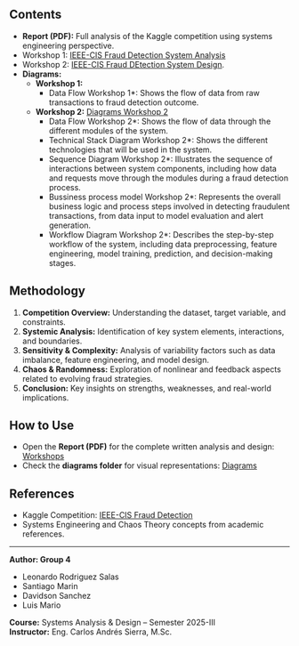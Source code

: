 
## Contents
- **Report (PDF):** Full analysis of the Kaggle competition using systems engineering perspective.
- Workshop 1: [IEEE-CIS Fraud Detection System Analysis](https://github.com/DScode27/IEEE-CIS-Fraud-Detection-AD-Systems/blob/main/Workshop/Workshop_1_IEEE-CIS_Fraud_Detection_Analysis)
- Workshop 2: [IEEE-CIS Fraud DEtection System Design](https://github.com/DScode27/IEEE-CIS-Fraud-Detection-AD-Systems/blob/main/Workshop/Workshop_2_Design/Workshop_2_IEEE-CIS_Fraud_Detection_Design).
- **Diagrams:**  
  - **Workshop 1:**
    - Data Flow Workshop 1*: Shows the flow of data from raw transactions to fraud detection outcome.
  - **Workshop 2:** [Diagrams Workshop 2](https://github.com/DScode27/IEEE-CIS-Fraud-Detection-AD-Systems/blob/main/Workshop/Diagrams/Workshop_2)
    - Data Flow Workshop 2*: Shows the flow of data through the different modules of the system.
    - Technical Stack Diagram Workshop 2*: Shows the different technologies that will be used in the system.
    - Sequence Diagram Workshop 2*: Illustrates the sequence of interactions between system components, including how data and requests move through the modules during a fraud detection process.
    - Bussiness process model Workshop 2*: Represents the overall business logic and process steps involved in detecting fraudulent transactions, from data input to model evaluation and alert generation.
    - Workflow Diagram Workshop 2*: Describes the step-by-step workflow of the system, including data preprocessing, feature engineering, model training, prediction, and decision-making stages.

## Methodology
1. **Competition Overview:** Understanding the dataset, target variable, and constraints.  
2. **Systemic Analysis:** Identification of key system elements, interactions, and boundaries.  
3. **Sensitivity & Complexity:** Analysis of variability factors such as data imbalance, feature engineering, and model design.  
4. **Chaos & Randomness:** Exploration of nonlinear and feedback aspects related to evolving fraud strategies.  
5. **Conclusion:** Key insights on strengths, weaknesses, and real-world implications.  

## How to Use
- Open the **Report (PDF)** for the complete written analysis and design: [Workshops](https://github.com/DScode27/IEEE-CIS-Fraud-Detection-AD-Systems/blob/main/Workshop/)
- Check the **diagrams folder** for visual representations: [Diagrams](https://github.com/DScode27/IEEE-CIS-Fraud-Detection-AD-Systems/blob/main/Workshop/Diagrams/)

## References
- Kaggle Competition: [IEEE-CIS Fraud Detection](https://www.kaggle.com/competitions/ieee-fraud-detection)  
- Systems Engineering and Chaos Theory concepts from academic references.  

---

**Author: Group 4** 
- Leonardo Rodriguez Salas
- Santiago Marin
- Davidson Sanchez
- Luis Mario
  
**Course:** Systems Analysis & Design – Semester 2025-III  
**Instructor:** Eng. Carlos Andrés Sierra, M.Sc.  
